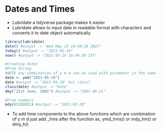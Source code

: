 # Dates and Times
- Lubridate a tidyverse package makes it easier
- Lubridate allows to input date in readable format with characters and converts it to date object automatically

```r
library(lubridate)
date() #output -> "Wed May 19 19:48:28 2021"
today() #output -> "2021-05-19"
now() #output -> "2021-05-19 19:49:30 IST"

#Creating dates
#From String
#NOTE any combination of y m d can be used with parameter in the same format 
date <- ymd("2021-05-19")
date #output -> "2021-05-19" but class?
class(date) #output -> "Date"
dmy("21st June, 2001") #output -> "2001-06-21"

#From numbers
mdy(02202021) #output -> "2021-02-20"
```
- To add time components to the above functions which are combination of y m d just add _hms after the function as, ymd_hms() or mdy_hm() or dmy_h()